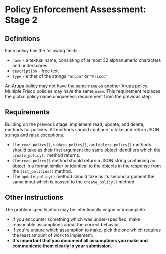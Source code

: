 # Policy Enforcement Assessment: Stage 2

## Definitions

Each policy has the following fields:

- `name` - a textual name, consisting of at most 32 alphanumeric characters and underscores
- `description` - free text
- `type` - either of the strings `"Arupa"` or `"Frisco"`

An Arupa policy may not have the same `name` as another Arupa policy. Multiple Frisco policies may
have the same `name`. This requirement replaces the global policy name uniqueness requirement from
the previous step.

## Requirements

Building on the previous stage, implement read, update, and delete, methods for policies. All
methods should continue to take and return JSON strings and raise exceptions.

- The `read_policy()`, `update_policy()`, and `delete_policy()` methods should take as their first
  argument the same object identifiers which the `create_policy()` method returns.
- The `read_policy()` method should return a JSON string containing an object in a format similar
  or identical to the objects in the response from the `list_policies()` method.
- The `update_policy()` method should take as its second argument the same input which is passed to
  the `create_policy()` method.

## Other Instructions

The problem specification may be intentionally vague or incomplete.

- If you encounter something which was under-specified, make reasonable assumptions about the
  correct behavior.
- If you're unsure which assumption to make, pick the one which requires the least amount of work
  to implement.
- **It's important that you document all assumptions you make and communicate them clearly in
  your submission.**
